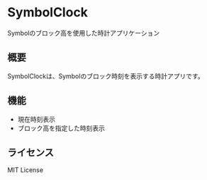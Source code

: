 # SymbolClock

Symbolのブロック高を使用した時計アプリケーション

## 概要

SymbolClockは、Symbolのブロック時刻を表示する時計アプリです。

## 機能

- 現在時刻表示
- ブロック高を指定した時刻表示

## ライセンス

MIT License